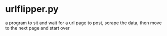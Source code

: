 # urlflipper.py
a program to sit and wait for a url page to post, scrape the data, then move to the next page and start over
